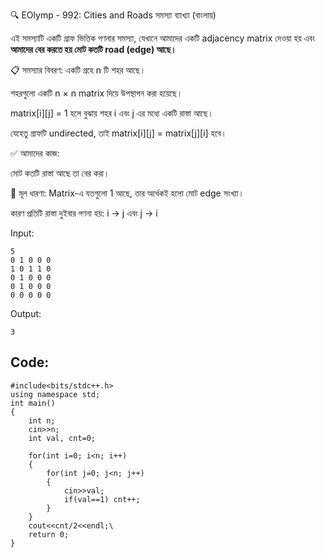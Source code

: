 🔍 EOlymp - 992: Cities and Roads সমস্যা ব্যাখ্যা (বাংলায়)

এই সমস্যাটি একটি গ্রাফ ভিত্তিক গণনার সমস্যা, যেখানে আমাদের একটি adjacency matrix দেওয়া হয় এবং **আমাদের বের করতে হয় মোট কতটি road (edge) আছে।**

📋 সমস্যার বিবরণ:
একটি গ্রহে n টি শহর আছে।

শহরগুলো একটি n × n matrix দিয়ে উপস্থাপন করা হয়েছে।

matrix[i][j] = 1 হলে বুঝায় শহর i এবং j এর মধ্যে একটি রাস্তা আছে।

যেহেতু গ্রাফটি undirected, তাই matrix[i][j] = matrix[j][i] হবে।

✅ আমাদের কাজ:

মোট কতটি রাস্তা আছে তা বের করা।

🧠 মূল ধারণা:
Matrix-এ যতগুলো 1 আছে, তার অর্ধেকই হলো মোট edge সংখ্যা।

কারণ প্রতিটি রাস্তা দুইবার গণনা হয়: i → j এবং j → i

Input:
````
5
0 1 0 0 0 
1 0 1 1 0 
0 1 0 0 0 
0 1 0 0 0 
0 0 0 0 0
````

Output:
````
3
````

## Code:
````
#include<bits/stdc++.h>
using namespace std;
int main()
{
	int n;
	cin>>n;
	int val, cnt=0;

	for(int i=0; i<n; i++)
	{
		for(int j=0; j<n; j++)
		{
			cin>>val;
			if(val==1) cnt++;
		}
	}
	cout<<cnt/2<<endl;\
	return 0;
}
````
